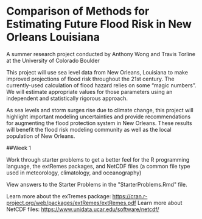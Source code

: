 # Comparison of Methods for Estimating Future Flood Risk in New Orleans Louisiana
A summer research project conducted by Anthony Wong and Travis Torline at the University of Colorado Boulder

This project will use sea level data from New Orleans, Louisiana to make improved projections of flood risk throughout the 21st century. The currently-used calculation of flood hazard relies on some “magic numbers”. We will estimate appropriate values for those parameters using an independent and statistically rigorous approach.

As sea levels and storm surges rise due to climate change, this project will highlight important modeling uncertainties and provide recommendations for augmenting the flood protection system in New Orleans. These results will benefit the flood risk modeling community as well as the local population of New Orleans.

##Week 1

Work through starter problems to get a better feel for the R programming language, the extRemes packages, and NetCDF files (a common file type used in meteorology, climatology, and oceanography)

View answers to the Starter Problems in the "StarterProblems.Rmd" file.

Learn more about the exTremes package: https://cran.r-project.org/web/packages/extRemes/extRemes.pdf
Learn more about NetCDF files: https://www.unidata.ucar.edu/software/netcdf/


